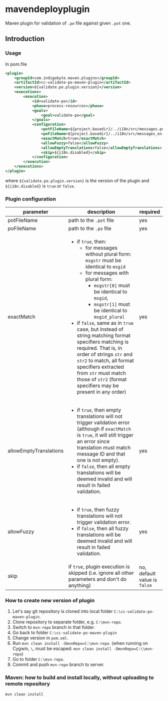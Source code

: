 # mavendeployplugin

Maven plugin for validation of `.po` file against given `.pot` one.

## Introduction

### Usage
In pom.file 
```xml
<plugin>
    <groupId>com.indigobyte.maven.plugins</groupId>
    <artifactId>cc-validate-po-maven-plugin</artifactId>
    <version>${validate.po.plugin.version}</version>
    <executions>
        <execution>
            <id>validate-po</id>
            <phase>process-resources</phase>
            <goals>
                <goal>validate-po</goal>
            </goals>
            <configuration>
                <potFileName>${project.basedir}/../i18n/src/messages.pot</potFileName>
                <poFileName>${project.basedir}/../i18n/src/messages_en.po</poFileName>
                <exactMatch>true</exactMatch>
                <allowFuzzy>false</allowFuzzy>
                <allowEmptyTranslations>false</allowEmptyTranslations>
                <skip>${i18n.disabled}</skip>
            </configuration>
        </execution>
    </executions>
</plugin>
```

where `${validate.po.plugin.version}` is the version of the plugin and `${i18n.disabled}` is `true` or `false`.

### Plugin configuration

|parameter|description|required|
|---|---|---|
|potFileName|path to the `.pot` file|yes|
|poFileName|path to the `.po` file|yes|
|exactMatch|<ul><li>if `true`, then:<ul><li>for messages without plural form: `msgstr` must be identical to `msgid`</li><li>for messages with plural form: <ul><li>`msgstr[0]` must be identical to `msgid`,</li><li>`msgstr[1]` must be identical to `msgid_plural`</li></ul></li></ul></li><li>if `false`, same as in `true` case, but instead of string matching format specifiers matching is required. That is, in order of strings `str` and `str2` to match, all format specifiers extracted from `str` must match those of `str2` (format specifiers may be present in any order) </li></ul>|yes|
|allowEmptyTranslations|<ul><li>if `true`, then empty translations will not trigger validation error (although if `exactMatch` is `true`, it will still trigger an error since translation must match message ID and that one is not empty).</li><li>if `false`, then all empty translations will be deemed invalid and will result in failed validation.</li></ul>|yes|
|allowFuzzy|<ul><li>if `true`, then fuzzy translations will not trigger validation error.</li><li>if `false`, then all fuzzy translations will be deemed invalid and will result in failed validation.</li></ul>|yes|
|skip|if `true`, plugin execution is skipped (i.e. ignore all other parameters and don't do anything)|no, default value is `false`|
    

### How to create new version of plugin

1. Let's say git repository is cloned into local folder `C:\cc-validate-po-maven-plugin`.
1. Clone repository to separate folder, e.g. `C:\mvn-repo`.
1. Switch to `mvn-repo` branch in that folder.
1. Go back to folder `C:\cc-validate-po-maven-plugin`
1. Change version in `pom.xml`.
1. Run `mvn clean install -DmvnRepo=C:\mvn-repo`. (when running on Cygwin, `\`, must be escaped: `mvn clean install -DmvnRepo=C:\\mvn-repo`)
1. Go to folder `C:\mvn-repo`.
1. Commit and push `mvn-repo` branch to server. 

### Maven: how to build and install locally, without uploading to remote repository

    mvn clean install
    
